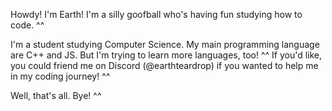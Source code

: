 Howdy! I'm Earth! I'm a silly goofball who's having fun studying how to code. ^^

I'm a student studying Computer Science. My main programming language are C++ and JS. But I'm trying to learn more languages, too! ^^
If you'd like, you could friend me on Discord (@earthteardrop) if you wanted to help me in my coding journey! ^^

Well, that's all. Bye! ^^

<!---
EarthTeardrop/EarthTeardrop is a ✨ special ✨ repository because its `README.md` (this file) appears on your GitHub profile.
You can click the Preview link to take a look at your changes.
--->

